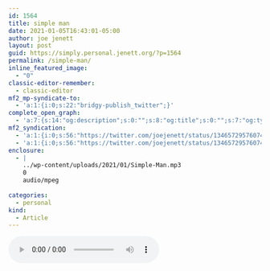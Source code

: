 ```yaml
---
id: 1564
title: simple man
date: 2021-01-05T16:43:01-05:00
author: joe jenett
layout: post
guid: https://simply.personal.jenett.org/?p=1564
permalink: /simple-man/
inline_featured_image:
  - "0"
classic-editor-remember:
  - classic-editor
mf2_mp-syndicate-to:
  - 'a:1:{i:0;s:22:"bridgy-publish_twitter";}'
complete_open_graph:
  - 'a:7:{s:14:"og:description";s:0:"";s:8:"og:title";s:0:"";s:7:"og:type";s:0:"";s:12:"twitter:card";s:7:"summary";s:15:"twitter:creator";s:0:"";s:19:"twitter:description";s:0:"";s:8:"og:image";s:0:"";}'
mf2_syndication:
  - 'a:1:{i:0;s:56:"https://twitter.com/joejenett/status/1346572957607464967";}'
  - 'a:1:{i:0;s:56:"https://twitter.com/joejenett/status/1346572957607464967";}'
enclosure:
  - |
    ../wp-content/uploads/2021/01/Simple-Man.mp3
    0
    audio/mpeg
    
categories:
  - personal
kind:
  - Article
---
```

<audio controls><source src="../wp-content/uploads/2021/01/Simple-Man.mp3" type="audio/mp3"></audio>